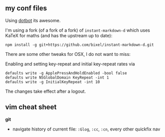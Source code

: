 ## my conf files
Using [dotbot](https://github.com/anishathalye/dotbot) its awesome.

I'm using a fork (of a fork of a fork) of `instant-markdown-d` which uses KaTeX
for maths (and has the upstream up to date):

    npm install -g git+https://github.com/bixel/instant-markdown-d.git

There are some other tweaks for OSX, I do not want to miss:

Enabling and setting key-repeat and initial key-repeat rates via
```
defaults write -g ApplePressAndHoldEnabled -bool false
defaults write NSGlobalDomain KeyRepeat -int 1
defaults write -g InitialKeyRepeat -int 10
```

The changes take effect after a logout.

## vim cheat sheet

**git**
- navigate history of current file: `:Glog`, `:cc`, `:cn`, every other quickfix
  nav
